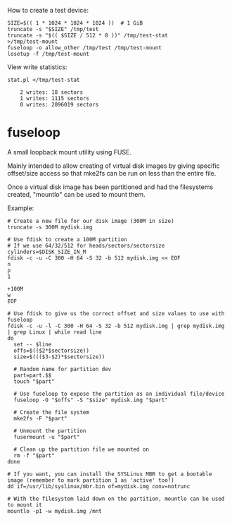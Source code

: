 How to create a test device:

    SIZE=$(( 1 * 1024 * 1024 * 1024 ))  # 1 GiB
    truncate -s "$SIZE" /tmp/test
    truncate -s "$(( $SIZE / 512 * 8 ))" /tmp/test-stat
    >/tmp/test-mount
    fuseloop -o allow_other /tmp/test /tmp/test-mount
    losetup -f /tmp/test-mount

View write statistics:

    stat.pl </tmp/test-stat

        2 writes: 18 sectors
        1 writes: 1115 sectors
        0 writes: 2096019 sectors




fuseloop
========

A small loopback mount utility using FUSE.

Mainly intended to allow creating of virtual disk images by giving specific offset/size access so that mke2fs can be run on less than the entire file.

Once a virtual disk image has been partitioned and had the filesystems created, "mountlo" can be used to mount them.

Example:

    # Create a new file for our disk image (300M in size)
    truncate -s 300M mydisk.img
    
    # Use fdisk to create a 100M partition
    # If we use 64/32/512 for heads/sectors/sectorsize cylinders=$DISK_SIZE_IN_M
    fdisk -c -u -C 300 -H 64 -S 32 -b 512 mydisk.img << EOF
    n
    p
    1
    
    +100M
    w
    EOF
    
    # Use fdisk to give us the correct offset and size values to use with fuseloop
    fdisk -c -u -l -C 300 -H 64 -S 32 -b 512 mydisk.img | grep mydisk.img | grep Linux | while read line
    do
      set -- $line
      offs=$(($2*$sectorsize))
      size=$((($3-$2)*$sectorsize))
      
      # Random name for partition dev
      part=part.$$
      touch "$part"
      
      # Use fuseloop to expose the partition as an individual file/device
      fuseloop -O "$offs" -S "$size" mydisk.img "$part"
      
      # Create the file system
      mke2fs -F "$part"
      
      # Unmount the partition
      fusermount -u "$part"
      
      # Clean up the partition file we mounted on
      rm -f "$part"
    done
    
    # If you want, you can install the SYSLinux MBR to get a bootable image (remember to mark partition 1 as 'active' too!)
    dd if=/usr/lib/syslinux/mbr.bin of=mydisk.img conv=notrunc
    
    # With the filesystem laid down on the partition, mountlo can be used to mount it
    mountlo -p1 -w mydisk.img /mnt
  
  